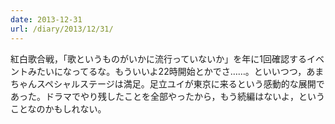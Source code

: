 ```yaml
---
date: 2013-12-31
url: /diary/2013/12/31/
---
```


紅白歌合戦，「歌というものがいかに流行っていないか」を年に1回確認するイベントみたいになってるな。もういいよ22時開始とかでさ……。といいつつ，あまちゃんスペシャルステージは満足。足立ユイが東京に来るという感動的な展開であった。ドラマでやり残したことを全部やったから，もう続編はないよ，ということなのかもしれない。
